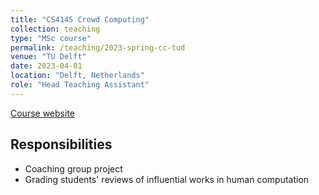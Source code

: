 ```yaml
---
title: "CS4145 Crowd Computing"
collection: teaching
type: "MSc course"
permalink: /teaching/2023-spring-cc-tud
venue: "TU Delft"
date: 2023-04-01
location: "Delft, Netherlands"
role: "Head Teaching Assistant"
---
```


[Course website](https://studiegids.tudelft.nl/a101_displayCourse.do?course_id=61602)

Responsibilities
------
- Coaching group project
- Grading students' reviews of influential works in human computation